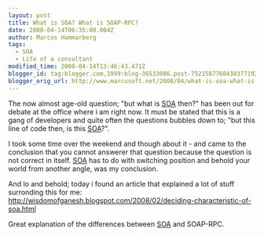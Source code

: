 ```yaml
---
layout: post
title: What is SOA? What is SOAP-RPC?
date: 2008-04-14T06:35:00.004Z
author: Marcus Hammarberg
tags:
  - SOA
  - Life of a consultant
modified_time: 2008-04-14T13:46:43.471Z
blogger_id: tag:blogger.com,1999:blog-36533086.post-7521587768438377192
blogger_orig_url: http://www.marcusoft.net/2008/04/what-is-soa-what-is-soap-rpc.html
---
```


The now almost age-old question; "but what is
[SOA](http://en.wikipedia.org/wiki/Service-oriented_architecture) then?"
has been out for debate at the office where i am right now. It must be
stated that this is a gang of developers and quite often the questions
bubbles down to; "but this line of code then, is this
[SOA](http://en.wikipedia.org/wiki/Service-oriented_architecture)?".

I took some time over the weekend and though about it - and came to the
conclusion that you cannot answerer that question because the question
is not correct in itself.
[SOA](http://en.wikipedia.org/wiki/Service-oriented_architecture) has to
do with switching position and behold your world from another angle, was
my conclusion.

And lo and behold; today i found an article that explained a lot of
stuff surronding this for me:
<http://wisdomofganesh.blogspot.com/2008/02/deciding-characteristic-of-soa.html>

Great explanation of the differences between
[SOA](http://en.wikipedia.org/wiki/Service-oriented_architecture) and
SOAP-RPC.
